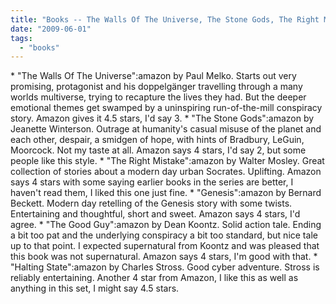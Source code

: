 ```yaml
---
title: "Books -- The Walls Of The Universe, The Stone Gods, The Right Mistake, Genesis, The Good Guy, Halting State"
date: "2009-06-01"
tags: 
  - "books"
---
```


\* "The Walls Of The Universe":amazon by Paul Melko. Starts out very promising, protagonist and his doppelgänger travelling through a many worlds multiverse, trying to recapture the lives they had. But the deeper emotional themes get swamped by a uninspiring run-of-the-mill conspiracy story. Amazon gives it 4.5 stars, I'd say 3. \* "The Stone Gods":amazon by Jeanette Winterson. Outrage at humanity's casual misuse of the planet and each other, despair, a smidgen of hope, with hints of Bradbury, LeGuin, Moorcock. Not my taste at all. Amazon says 4 stars, I'd say 2, but some people like this style. \* "The Right Mistake":amazon by Walter Mosley. Great collection of stories about a modern day urban Socrates. Uplifting. Amazon says 4 stars with some saying earlier books in the series are better, I haven't read them, I liked this one just fine. \* "Genesis":amazon by Bernard Beckett. Modern day retelling of the Genesis story with some twists. Entertaining and thoughtful, short and sweet. Amazon says 4 stars, I'd agree. \* "The Good Guy":amazon by Dean Koontz. Solid action tale. Ending a bit too pat and the underlying conspiracy a bit too standard, but nice tale up to that point. I expected supernatural from Koontz and was pleased that this book was not supernatural. Amazon says 4 stars, I'm good with that. \* "Halting State":amazon by Charles Stross. Good cyber adventure. Stross is reliably entertaining. Another 4 star from Amazon, I like this as well as anything in this set, I might say 4.5 stars.

